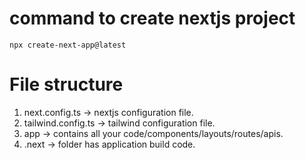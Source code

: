 # command to create nextjs project
    npx create-next-app@latest

# File structure
1) next.config.ts      -> nextjs configuration file.
2) tailwind.config.ts  -> tailwind configuration file.
3) app -> contains all your code/components/layouts/routes/apis.
4) .next -> folder has application build code.

